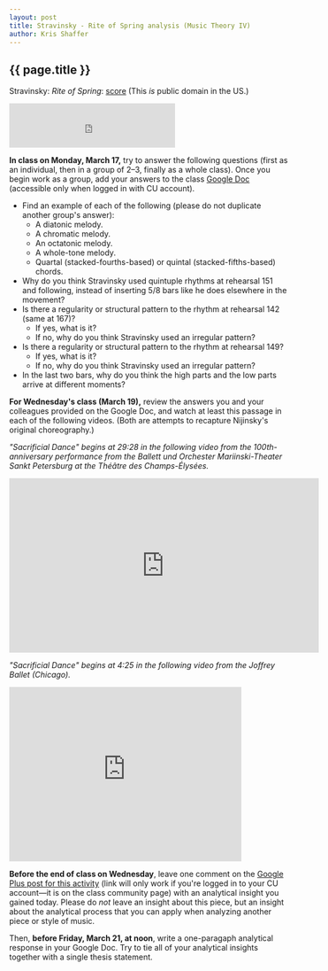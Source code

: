 ```yaml
---
layout: post
title: Stravinsky - Rite of Spring analysis (Music Theory IV) 
author: Kris Shaffer
---
```


## {{ page.title }} ##

Stravinsky: *Rite of Spring*:  [score](http://imslp.us/php/linkhandler.php?path=/scores/Stravinsky_Igor_1971/Stravinsky_-_RiteOfSpring_OrchScore.pdf) (This *is* public domain in the US.)

<iframe src="https://embed.spotify.com/?uri=spotify:track:0oUjDxNRNHDBBPR6xOOmvv" width="300" height="80" frameborder="0" allowtransparency="true"></iframe>

**In class on Monday, March 17,** try to answer the following questions (first as an individual, then in a group of 2–3, finally as a whole class). Once you begin work as a group, add your answers to the class [Google Doc](https://docs.google.com/a/colorado.edu/document/d/1w6LeflaNZx6oIWM9EQ96EKqsv-DyNpe-uhyEsTgptq0/edit?usp=sharing) (accessible only when logged in with CU account).

- Find an example of each of the following (please do not duplicate another group's answer):  
  - A diatonic melody.  
  - A chromatic melody.  
  - An octatonic melody.  
  - A whole-tone melody.  
  - Quartal (stacked-fourths-based) or quintal (stacked-fifths-based) chords.  
- Why do you think Stravinsky used quintuple rhythms at rehearsal 151 and following, instead of inserting 5/8 bars like he does elsewhere in the movement?  
- Is there a regularity or structural pattern to the rhythm at rehearsal 142 (same at 167)?  
  - If yes, what is it?  
  - If no, why do you think Stravinsky used an irregular pattern?  
- Is there a regularity or structural pattern to the rhythm at rehearsal 149?  
  - If yes, what is it?  
  - If no, why do you think Stravinsky used an irregular pattern?  
- In the last two bars, why do you think the high parts and the low parts arrive at different moments?

**For Wednesday's class (March 19),** review the answers you and your colleagues provided on the Google Doc, and watch at least this passage in each of the following videos. (Both are attempts to recapture Nijinsky's original choreography.)

*"Sacrificial Dance" begins at 29:28 in the following video from the 100th-anniversary performance from the Ballett und Orchester Mariinski-Theater Sankt Petersburg at the Théâtre des Champs-Élysées.*

<iframe width="560" height="315" src="http://www.youtube.com/embed/BryIQ9QpXwI" frameborder="0" allowfullscreen></iframe>

*"Sacrificial Dance" begins at 4:25 in the following video from the Joffrey Ballet (Chicago).*

<iframe width="420" height="315" src="http://www.youtube.com/embed/C_7ndqgwxcM" frameborder="0" allowfullscreen></iframe>

**Before the end of class on Wednesday**, leave one comment on the [Google Plus post for this activity](https://plus.google.com/112120443955741204467/posts/BLEq5LkiyCP) (link will only work if you're logged in to your CU account—it is on the class community page) with an analytical insight you gained today. Please do *not* leave an insight about this piece, but an insight about the analytical process that you can apply when analyzing another piece or style of music.

Then, **before Friday, March 21, at noon**, write a one-paragaph analytical response in your Google Doc. Try to tie all of your analytical insights together with a single thesis statement.